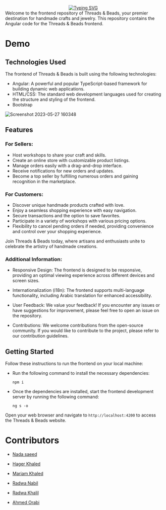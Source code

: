 <div align="center">
<a href="https://git.io/typing-svg"><img src="https://readme-typing-svg.demolab.com?font=Delicious+Handrawn'&size=41&pause=1000&color=A20A0A&vCenter=true&width=240&lines=Threads+%26+Beads." alt="Typing SVG" /></a>
</div
# Threads & Beads - Frontend

Welcome to the frontend repository of Threads & Beads, your premier destination for handmade crafts and jewelry. This repository contains the Angular code for the Threads & Beads frontend.

# Demo 

## Technologies Used

The frontend of Threads & Beads is built using the following technologies:

- Angular: A powerful and popular TypeScript-based framework for building dynamic web applications.
- HTML/CSS: The standard web development languages used for creating the structure and styling of the frontend.
- Bootstrap


![Screenshot 2023-05-27 160348](https://github.com/ThreadsAndBeads/FrontEnd/assets/95037451/0e20be51-709b-42e3-b6e6-23eb7a0ca375)

## Features

### For Sellers:

- Host workshops to share your craft and skills.
- Create an online store with customizable product listings.
- Manage orders easily with a drag-and-drop interface.
- Receive notifications for new orders and updates.
- Become a top seller by fulfilling numerous orders and gaining recognition in the marketplace.

### For Customers:

- Discover unique handmade products crafted with love.
- Enjoy a seamless shopping experience with easy navigation.
- Secure transactions and the option to save favorites.
- Participate in a variety of workshops with various pricing options.
- Flexibility to cancel pending orders if needed, providing convenience and control over your shopping experience.

Join Threads & Beads today, where artisans and enthusiasts unite to celebrate the artistry of handmade creations.
  
 ### Additional Information:
- Responsive Design: The frontend is designed to be responsive, providing an optimal viewing experience across different devices and screen sizes.

- Internationalization (i18n): The frontend supports multi-language functionality, including Arabic translation for enhanced accessibility.

- User Feedback: We value your feedback! If you encounter any issues or have suggestions for improvement, please feel free to open an issue on the repository.

- Contributions: We welcome contributions from the open-source community. If you would like to contribute to the project, please refer to our contribution       guidelines.

 
 ## Getting Started

Follow these instructions to run the frontend on your local machine:


- Run the following command to install the necessary dependencies:
  ```
  npm i
  ```
  
- Once the dependencies are installed, start the frontend development server by running the following command:
  
  ```
  ng s -o
  ```

Open your web browser and navigate to `http://localhost:4200` to access the Threads & Beads website.

  # Contributors

- [Nada saeed](https://github.com/Nada98Sakr)

- [Hager Khaled](https://github.com/hagerk720)

- [Mariam Khaled](https://github.com/Marim99)

- [Radwa Nabil](https://github.com/radwanabil)

- [Radwa Khalil](https://github.com/radwakhalil22)

- [Ahmed Orabi](https://github.com/orabi55555)

